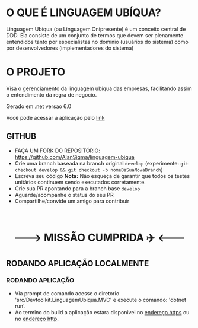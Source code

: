 # O QUE É LINGUAGEM UBÍQUA?
Linguagem Ubíqua (ou Linguagem Onipresente) é um conceito central de DDD. Ela consiste de um conjunto de termos que devem ser plenamente entendidos tanto por especialistas no domínio (usuários do sistema) como por desenvolvedores (implementadores do sistema)

# O PROJETO

Visa o gerenciamento da linguagem ubíqua das empresas, facilitando assim o entendimento da regra de negocio.

Gerado em [.net](https://dotnet.microsoft.com/en-us/download/dotnet/6.0) versao 6.0

Você pode acessar a aplicação pelo [link](https://www.linguagemubiqua.devtoolkit.com.br/)

##  GITHUB

- FAÇA UM FORK DO REPOSITÓRIO: https://github.com/AlanSiqma/linguagem-ubiqua
- Crie uma branch baseada na branch original `develop`
    (experimente: `git checkout develop && git checkout -b nomeDaSuaNovaBranch`)
- Escreva seu código
    **Nota:** Não esqueça de garantir que todos os testes unitários continuem sendo executados corretamente.
- Crie sua PR apontando para a branch base `develop`
- Aguarde/acompanhe o status do seu PR
- Compartilhe/convide um amigo para contribuir

</br>

<h1 style="text-align: center;">---> MISSÃO CUMPRIDA ✈️ <---</h1>


## RODANDO APLICAÇÃO LOCALMENTE

### RODANDO APLICAÇÃO
- Via prompt de comando acesse o diretorio 'src/Devtoolkit.LinguagemUbiqua.MVC' e execute o comando: 'dotnet run'.
- Ao termino do build a aplicação estara disponivel no [endereço https](https://localhost:5001) ou no [endereço http](http://localhost:5000).
